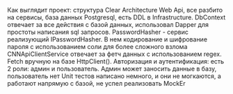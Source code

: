 Как выглядит проект: структура Clear Architecture Web Api, все разбито на сервисы, база данных Postgresql, есть DDL в Infrastructure.
DbContext отвечает за все действия с базой данных, использовал Dapper для простоты написания sql запросов.
PasswordHasher - сервис реализующий IPasswordHasher. В нем кодирование и шифрование пароля с использованием соли для более сложного взлома
CNNApiClientService отвечает за фетч данных с использованием regex. Fetch вручную на базе HttpClient().
Авторизация и аутентификация: есть 2 роли: админ и пользователь. Админ может заносить данные в базу, пользователь нет
Unit тестов написано немного, и они не могкаются, а работают напрямую с базой, не успел реализовать MockEr
